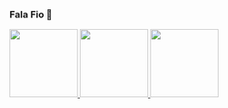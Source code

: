 ### Fala Fio 👋

<div>
  <a href="https://github.com/SauloCav">
  <img height="120em" src="https://github-readme-stats.vercel.app/api?username=SauloCav&show_icons=true&theme=vue&include_all_commits=true&count_private=true"/>
  <img height="120em" src="https://github-readme-stats.vercel.app/api/top-langs/?username=SauloCav&layout=compact&langs_count=7&theme=vue"/>
  <img height="120em" src="https://github-readme-streak-stats.herokuapp.com/?user=saulocav&theme=vue"/>
</div>
 

